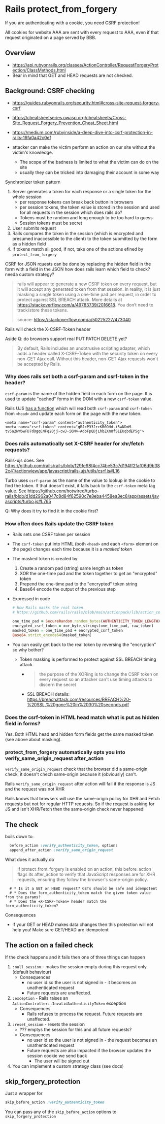 # Rails protect_from_forgery

If you are authenticating with a cookie, you need CSRF protection!

All cookies for website AAA are sent with every request to AAA, even if that
request originated on a page served by BBB.

## Overview

- https://api.rubyonrails.org/classes/ActionController/RequestForgeryProtection/ClassMethods.html
- Bear in mind that GET and HEAD requests are not checked.

## Background: CSRF checking

- https://guides.rubyonrails.org/security.html#cross-site-request-forgery-csrf
- https://cheatsheetseries.owasp.org/cheatsheets/Cross-Site_Request_Forgery_Prevention_Cheat_Sheet.html
- https://medium.com/rubyinside/a-deep-dive-into-csrf-protection-in-rails-19fa0a42c0ef

- attacker can make the victim perform an action on our site without the
  victim's knowledge.
    - The scope of the badness is limited to what the victim can do on the site
    - usually they can be tricked into damaging their account in some way

Synchronizer token pattern

1. Server generates a token for each response or a single token for the whole
   session
    - per response tokens can break back button in browsers
    - per session tokens, the token value is stored in the session and used for
      all requests in the session which does rails do?
    - Tokens must be random and long enough to be too hard to guess
    - Session tokens must be secret
1. User submits request
1. Rails compares the token in the session (which is encrypted and presumed
   inaccessible to the client) to the token submitted by the form as a hidden
   field
1. If tokens match all good, if not, take one of the actions efined by
   `protect_from_forgery`

CSRF for JSON rquests can be done by replacing the hidden field in the form with
a field in the JSON how does rails learn which field to check? needa custom
strategy?

> rails will appear to generate a new CSRF token on every request, but it will
> accept any generated token from that session. In reality, it is just masking a
> single token using a one-time pad per request, in order to protect against SSL
> BREACH attack. More details at https://stackoverflow.com/a/49783739/2016618.
> You don’t need to track/store these tokens.
>
> source: https://stackoverflow.com/a/50225227/473040

Rails will check the X-CSRF-Token header

Aside Q: do browsers support real PUT PATCH DELETE yet?

> By default, Rails includes an unobtrusive scripting adapter, which adds a
> header called X-CSRF-Token with the security token on every non-GET Ajax call.
> Without this header, non-GET Ajax requests won't be accepted by Rails.

### Why does rails set both a csrf-param and csrf-token in the header?

`csrf-param` is the name of the hidden field in each form on the page. It is
used to update "cached" forms in the DOM with a new `csrf-token` value.

Rails UJS
[has a function](https://github.com/rails/rails/blob/129fe98f4cc74be53c7d194ff2faf06d9b382c41/actionview/app/javascript/rails-ujs/utils/csrf.js#L22)
which will read both `csrf-param` and `csrf-token` from `<head>` and update each
form on the page with the new token.

```
<meta name="csrf-param" content="authenticity_token">
<meta name="csrf-token" content="gRJcP33JrcKR0OHd-i5wNDmM-tv5a2NW6wFD7dOgqCNFq20jj-cwJ-i6M4-AdoFpQDjLhbZXmUfS1EUqbdEP5g">
```

### Does rails automatically set X-CSRF header for xhr/fetch requests?

Rails-ujs does. See
https://github.com/rails/rails/blob/129fe98f4cc74be53c7d194ff2faf06d9b382c41/actionview/app/javascript/rails-ujs/utils/csrf.js#L16

Turbo uses `csrf-param` as the name of the value to lookup in the cookie to find
the token. If that doesn't exist, it falls back to the `csrf-token` meta tag
value. See
https://github.com/hotwired/turbo-rails/blob/d1dd2962a047c8d84f62590c7e8eba4458ea3ec8/app/assets/javascripts/turbo.js#L765

Q: Why does it try to find it in the cookie first?

### How often does Rails update the CSRF token

- Rails sets one CSRF token per session
- The `csrf-token` put into HTML (both `<head>` and each `<form>` element on the
  page) changes each time because it is a _masked token_
- The masked token is created by
    1. Create a random pad (string) same length as token
    1. XOR the one-time pad and the token together to get an "encrypted" token
    1. Prepend the one-time pad to the "encrypted" token string
    1. Base64 encode the output of the previous step
- Expressed in code

    ```ruby
    # how Rails masks the real token
    # https://github.com/rails/rails/blob/main/actionpack/lib/action_controller/metal/request_forgery_protection.rb#L522

    one_time_pad = SecureRandom.random_bytes(AUTHENTICITY_TOKEN_LENGTH)
    encrypted_csrf_token = xor_byte_strings(one_time_pad, raw_token)
    masked_token = one_time_pad + encrypted_csrf_token
    Base64.strict_encode64(masked_token)
    ```

- You can easily get back to the real token by reversing the "encryption" so why
  bother?
    - Token masking is performed to protect against SSL BREACH timing attack.
        - > the purpose of the XORing is to change the CSRF token on every
          > request so an attacker can't use timing attacks to discern the
          > secret
        - SSL BREACH details:
          https://breachattack.com/resources/BREACH%20-%20SSL,%20gone%20in%2030%20seconds.pdf

### Does the csrf-token in HTML head match what is put as hidden field in forms?

Yes. Both HTML head and hidden form fields get the same masked token (see above
about masking).

### protect_from_forgery automatically opts you into verify_same_origin_request after_action

`verify_same_origin_request` check that the browser did a same-origin check, it
doesn't chech same-origin because it (obviously) can't.

Rails `verify_same_origin_request` after action will fail if the response is JS
and the request was not XHR

Rails knows that browsers will use the same-origin policy for XHR and Fetch
requests but not for regular HTTP requests. So if the request is asking for JS
and isn't XHR/Fetch then the same-origin check never happened

## The check

boils down to:

```ruby
  before_action :verify_authenticity_token, options
  append_after_action :verify_same_origin_request
```

What does it actually do

> If protect_from_forgery is enabled on an action, this before_action flags its
> after_action to verify that JavaScript responses are for XHR requests,
> ensuring they follow the browser's same-origin policy.

      # * Is it a GET or HEAD request? GETs should be safe and idempotent
      # * Does the form_authenticity_token match the given token value from the params?
      # * Does the +X-CSRF-Token+ header match the form_authenticity_token?

Consequences

- If your GET or HEAD makes data changes then this protection will not help you!
  Make sure GET/HEAD are idempotent

## The action on a failed check

If the check happens and it fails then one of three things can happen

1. `:null_session` - makes the session empty during this request only (default
   behaviour)
    - Consequences
        - no user id so the user is not signed in - it becomes an unathenticated
          request
        - Future requests are unaffected.
1. `:exception` - Rails raises an `ActionController::InvalidAuthenticityToken`
   exception
    - Consequences
        - Rails refuses to process the request. Future requests are unaffected.
1. `:reset_session` - resets the session
    - ??? emptys the session for this and all future requests?
    - Consequences
        - no user id so the user is not signed in - the request becomes an
          unathenticated request
        - Future requests are also impacted if the browser updates the session
          cookie we send back
            - The user will be signed out
1. You can implement a custom strategy class (see docs)

## skip_forgery_protection

Just a wrapper for

```ruby
skip_before_action :verify_authenticity_token
```

You can pass any of the `skip_before_action` options to
`skip_forgery_protection`
